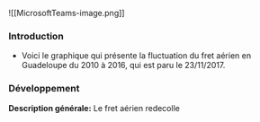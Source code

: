 ![[MicrosoftTeams-image.png]]

### Introduction
* Voici le graphique qui présente la fluctuation du fret aérien en Guadeloupe du 2010 à 2016, qui est paru le 23/11/2017.

### Développement
**Description générale:** Le fret aérien redecolle
